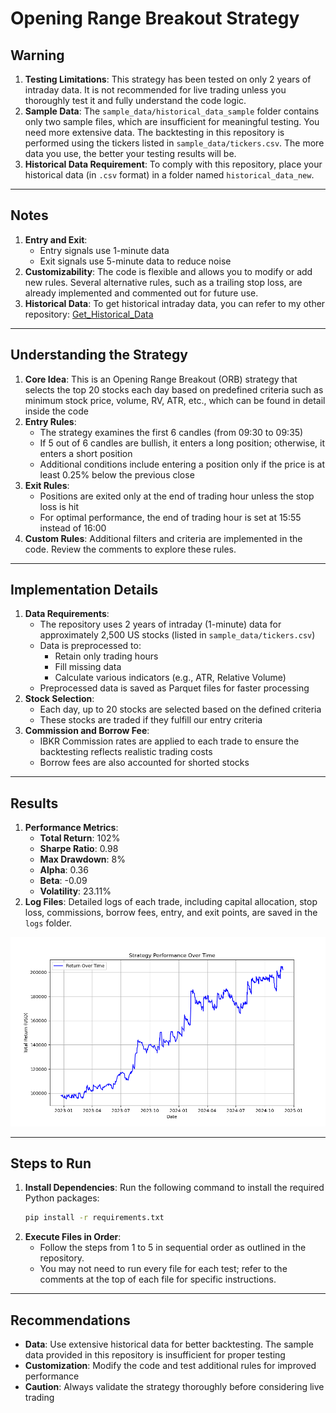 # Opening Range Breakout Strategy

## Warning
1. **Testing Limitations**: This strategy has been tested on only 2 years of intraday data. It is not recommended for live trading unless you thoroughly test it and fully understand the code logic.
2. **Sample Data**: The `sample_data/historical_data_sample` folder contains only two sample files, which are insufficient for meaningful testing. You need more extensive data. The backtesting in this repository is performed using the tickers listed in `sample_data/tickers.csv`. The more data you use, the better your testing results will be.
3. **Historical Data Requirement**: To comply with this repository, place your historical data (in `.csv` format) in a folder named `historical_data_new`.

---

## Notes
1. **Entry and Exit**:
   - Entry signals use 1-minute data
   - Exit signals use 5-minute data to reduce noise
2. **Customizability**: The code is flexible and allows you to modify or add new rules. Several alternative rules, such as a trailing stop loss, are already implemented and commented out for future use.
3. **Historical Data**: To get historical intraday data, you can refer to my other repository: [Get_Historical_Data](https://github.com/prashantsah567/get_intraday_historical_data_from_polygon)

---

## Understanding the Strategy
1. **Core Idea**: This is an Opening Range Breakout (ORB) strategy that selects the top 20 stocks each day based on predefined criteria such as minimum stock price, volume, RV, ATR, etc., which can be found in detail inside the code
2. **Entry Rules**:
   - The strategy examines the first 6 candles (from 09:30 to 09:35)
   - If 5 out of 6 candles are bullish, it enters a long position; otherwise, it enters a short position
   - Additional conditions include entering a position only if the price is at least 0.25% below the previous close
3. **Exit Rules**:
   - Positions are exited only at the end of trading hour unless the stop loss is hit
   - For optimal performance, the end of trading hour is set at 15:55 instead of 16:00
4. **Custom Rules**: Additional filters and criteria are implemented in the code. Review the comments to explore these rules.

---

## Implementation Details
1. **Data Requirements**:
   - The repository uses 2 years of intraday (1-minute) data for approximately 2,500 US stocks (listed in `sample_data/tickers.csv`)
   - Data is preprocessed to:
     - Retain only trading hours
     - Fill missing data
     - Calculate various indicators (e.g., ATR, Relative Volume)
   - Preprocessed data is saved as Parquet files for faster processing
2. **Stock Selection**:
   - Each day, up to 20 stocks are selected based on the defined criteria
   - These stocks are traded if they fulfill our entry criteria
3. **Commission and Borrow Fee**:
   - IBKR Commission rates are applied to each trade to ensure the backtesting reflects realistic trading costs
   - Borrow fees are also accounted for shorted stocks 

---

## Results
1. **Performance Metrics**:
   - **Total Return**: 102%
   - **Sharpe Ratio**: 0.98
   - **Max Drawdown**: 8%
   - **Alpha**: 0.36
   - **Beta**: -0.09
   - **Volatility**: 23.11%
2. **Log Files**: Detailed logs of each trade, including capital allocation, stop loss, commissions, borrow fees, entry, and exit points, are saved in the `logs` folder.


![Strategy Performance](images/chart.png)


---

## Steps to Run
1. **Install Dependencies**:
   Run the following command to install the required Python packages:
   ```bash
   pip install -r requirements.txt
   ```
2. **Execute Files in Order**:
   - Follow the steps from 1 to 5 in sequential order as outlined in the repository.
   - You may not need to run every file for each test; refer to the comments at the top of each file for specific instructions.

---

## Recommendations
- **Data**: Use extensive historical data for better backtesting. The sample data provided in this repository is insufficient for proper testing
- **Customization**: Modify the code and test additional rules for improved performance
- **Caution**: Always validate the strategy thoroughly before considering live trading
